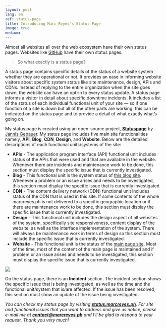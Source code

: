 ```yaml
---
layout: post
lang: en
ref: status-page
title: Introducing Marc Reyes's Status Page
image: true
medium: 
---
```


Almost all websites all over the web ecosystem have their own status pages. Websites like <a href="https://github.com">GitHub</a> have their own status pages. 

> So what exactly is a status page? 

A status page contains specific details of the status of a website system whether they are operational or not. It provides an ease in informing website visitors about specific system status like site maintenance, design, APIs and CDNs. Instead of replying to the entire organization when the site goes down, the website can have an opt-in to every status update. A status page informs a visitor in detail about specific downtime incidents. It includes a list of the status of each individual functional unit of your site &mdash; so if one function of a site is down but all of the other parts are working, this can be indicated on the status page and to provide a detail of what exactly what’s going on.

My status page is created using an open-source project, <strong><a href='https://github.com/jayfk/statuspage'>Statuspage</a></strong> by <a href='https://github.com/jayfk'>Jannis Gebauer</a>. My status page includes five main site functionalities namely, <strong>API</strong>, <strong>Blog</strong>, <strong>CDN</strong>, <strong>Design</strong>, and <strong>Website</strong>. Below are the detailed descriptions of each functional units/systems of the site:
<ul style="margin-top: none;">
<li><strong>APIs</strong> - The application program interface (API) functional unit includes status of the APIs that were used and that are available in the website. Whenever there are incidents and maintenance work to be done, this section must display the specific issue that is currently investigated.</li>
<li><strong>Blog</strong> - This functional unit is the system status of <a href="https://blog.marcreyes.ph">this blog site</a>. Whenever a problem or an issue arises and needs to be investigated, this section must display the specific issue that is currently investigated.</li>
<li><strong>CDN</strong> - The content delivery network (CDN) functional unit includes status of the CDN that is used in this site. If some contents of the whole marcreyes.ph is not delivered to a specific geographic location or if there are maintenance work to be done, this section must display the specific issue that is currently investigated.</li>
<li><strong>Design</strong> - This functional unit includes the design aspect of all websites of the system, specifically site responsiveness, content display of the website, as well as the interface implementation of the system. There will always be maintenance work in terms of design so this section must include the specific issue that is currently investigated.</li>
<li><strong>Website</strong> - This functional unit is the status of the <a href="https://marcreyes.ph">main page site</a>. Most of the time, most of the content of the main page is maintained and if problem or an issue arises and needs to be investigated, this section must display the specific issue that is currently investigated.</li>
</ul>
<img src="../../../../assets/images/posts/status-incident-thumbnail.jpg">

On the status page, there is an <strong>Incident</strong> section. The incident section shows the specific issue that is being investigated, as well as the time and the functional unit/system that is/are affected. If the issue has been resolved, this section must show an update of the issue being investigated. 

*You can check my status page by visiting <strong><a href="https://status.marcreyes.ph">status.marcreyes.ph</a></strong>. For site and functional issues that you want to address and give us notice, please e-mail me at <strong><a href="mailto:contact@marcreyes.ph">contact@marcreyes.ph</a></strong> and I'll be glad to respond to your request. Thank you very much!*
